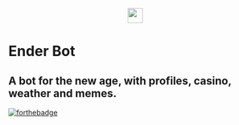 <p align="center">
  <img src="https://bot.ender.site/img/enderbot.png" width="30"> 
</p>

# Ender Bot
## A bot for the new age, with profiles, casino, weather and memes. 
[![forthebadge](https://forthebadge.com/images/badges/made-with-javascript.svg)](https://forthebadge.com)
